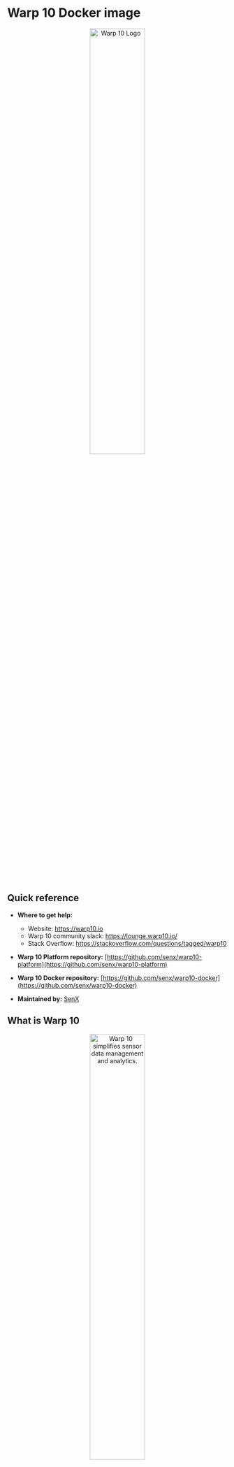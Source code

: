# Warp&nbsp;10 Docker image

<p align="center"><img src="https://warp10.io/assets/img/warp10_bySenx_dark.png" alt="Warp 10 Logo" width="50%"></p>

## Quick reference

- **Where to get help:**
  - Website: https://warp10.io
  - Warp&nbsp;10 community slack: https://lounge.warp10.io/
  - Stack Overflow: https://stackoverflow.com/questions/tagged/warp10

- **Warp&nbsp;10 Platform repository:** [https://github.com/senx/warp10-platform](https://github.com/senx/warp10-platform)

- **Warp&nbsp;10 Docker repository:** [https://github.com/senx/warp10-docker](https://github.com/senx/warp10-docker)

- **Maintained by:** [SenX](https://senx.io/)

## What is Warp&nbsp;10

<p align="center"><a href="https://youtu.be/-5dAB7-dHaQ"><img src="https://warp10.io/assets/img/thumbnail_warp10_video.jpg" alt="Warp 10 simplifies sensor data management and analytics." width="50%"></a></p>

The Warp&nbsp;10 Platform is designed to collect, store and manipulate sensor data. Sensor data are ingested as sequences of measurements (also called time series). The Warp&nbsp;10 Platform offers the possibility for each measurement to also have spatial metadata specifying the geographic coordinates and/or the elevation of the sensor at the time of the reading. Those augmented measurements form what we call Geo Time Series (GTS).

The easiest way to set up the Warp&nbsp;10 platform is to use [Docker](https://www.docker.com/). Officials builds are available on [Docker Hub](https://hub.docker.com/r/warp10io/warp10) containing:

- The Warp&nbsp;10 platform for storing and analyzing Geo&nbsp;Time&nbsp;Series
- WarpStudio: a web application aiming to allow users to interact with the platform
- Sensision: a service for monitoring Warp&nbsp;10 platform metrics

## Start a Warp&nbsp;10 instance

Start your image binding the external ports `8080` for Warp&nbsp;10 and `8081` for WarpStudio:

```bash
docker run -d -p 8080:8080 -p 8081:8081 warp10io/warp10:tag
```
... where tag is the tag specifying the Warp&nbsp;10 version you want.

## Mapping volume for persistence

Docker containers are easy to delete. If you delete your container instance, you will lose the Warp&nbsp;10 storage and configuration. You may want to add a volume mapping to the containers `/data` folder.

```bash
docker run -d -p 8080:8080 -p 8081:8081 --volume=mydata:/data warp10io/warp10:tag
```

In this example, the docker volume `mydata` is mounted in the container internal data folder `/data`. The volume will be created if it does not exist.
Prefer docker volumes to bind mounts.

You *must* use the same `--volume` option in all your other docker commands on Warp&nbsp;10 image.

## Working in memory

You can add `-e IN_MEMORY=true` to pop an in-memory Warp&nbsp;10 instance.
By default, it will retain all last 48 hours.
This is configurable.

```bash
docker run -d -p 8080:8080 -p 8081:8081 -e IN_MEMORY=true warp10io/warp10:tag
```
## Disable Sensision

By default, Sensision collects metrics about the instance usage (ie: number of GTS, number of function calls, …) and store them in your Warp&nbsp;10 instance. This allows you to monitor usage.

You can add `-e NO_SENSISION=true` to disable this behavior.

```bash
docker run -d -p 8080:8080 -p 8081:8081 -e NO_SENSISION=true warp10io/warp10:tag
```

## Setting JVM heap size

You can use environment variable to set the JVM heap size:
- Initial heap size (Xms) : WARP10_HEAP
- Maximum heap size (Xmx) : WARP10_HEAP_MAX

The default configuration is WARP10_HEAP=1g and WARP10_HEAP_MAX=1g

```bash
docker run -d -p 8080:8080 -p 8081:8081 -e WARP10_HEAP=8g -e WARP10_HEAP_MAX=8g warp10io/warp10:tag
```


## Continuous Integration

A 'Continuous Integration' version is available on Docker Hub with the `ci` suffix.

This version embeds a pair of READ/WRITE tokens named respectively `readTokenCI`, `writeTokenCI`.

Examples:

```bash
curl -v -H 'X-Warp10-Token: writeTokenCI' --data-binary "1// test{} 42" 'http://127.0.0.1:8080/api/v0/update'
```

```bash
[ 'readTokenCI' '~.*' {} NOW -1 ] FETCH // Retrieve the last point for all GTS
```

## Getting Tokens

The Warp&nbsp;10 platform is built with a robust security model that allows you to have a tight control of who has the right to write and/or read data. The model is structured around the [concepts](https://www.warp10.io/content/03_Documentation/05_Security/01_Overview) of `data producer`, `data owner` and `application`, and `WRITE` and `READ` tokens.

The `ci` version embeds a pair of pre-generated READ/WRITE tokens named respectively `readTokenCI` and `writeTokenCI`. These tokens are in the `predictible-tokens-for-ci/ci.tokens` file.

Otherwise, for the purposes of this setup, you need to generate write and read tokens for a test application for a test user that is both the producer and the owner of the data. In order to interact with the user/token/application system, you need interactive access to Warp&nbsp;10's [TokenGen](https://www.warp10.io/content/03_Documentation/05_Security/03_Token_Management) component.

Create an `envelope` file and, adapt it to your needs. Here is an example:
```warpscript
'myapp' 'applicationName' STORE
NOW 1 ADDYEARS 'expiryDate' STORE
UUID 'ownerAndProducer' STORE

{
  'id' 'TokenRead'
  'type' 'READ'
  'application' $applicationName
  'owner'  $ownerAndProducer
  'issuance' NOW
  'expiry' $expiryDate
  'labels' { }
  'attributes' { }
  'owners' [ $ownerAndProducer ]
  'producers' [ $ownerAndProducer ]
  'applications' [ $applicationName ]
}
TOKENGEN

{
  'id' 'TokenWrite'
  'type' 'WRITE'
  'application' $applicationName
  'owner'  $ownerAndProducer
  'producer' $ownerAndProducer
  'issuance' NOW
  'expiry' $expiryDate
  'labels' { }
  'attributes' { }
}
TOKENGEN
```

```bash
docker exec -i <container_id> warp10-standalone.sh tokengen - < envelope.mc2
```

```bash
docker exec -i 77426631869b warp10-standalone.sh tokengen - < envelope.mc2 | jq
2023-01-23T13:54:30,594 main WARN  script.WarpFleetMacroRepository - No validator macro, default macro will reject all URLs.
[
  {
    "ident": "60c9181d536a029e",
    "id": "TokenWrite",
    "token": "H.dqA7BMoH0uVfrHK7QRlKgjQLXWGfMC0jTJZqImmeoaS15rp5LkyxnOXhp2ni3gmAtEyokdU88efOKHc_B2frXjlhUH3HBZRZv6bCHYLsPUJGlgvO2hQV"
  },
  {
    "ident": "b0d69f77c2596974",
    "id": "TokenRead",
    "token": "WZ2CmZtSG9wfcdHEb2r2ePHkZGF7Cd8W1PzWQ5o_1azarQS3KdO9q2VxFMQ.3mk1o1OHxdKfXERQWcNlJCgRWs0exZUZdAwSqw0rp.KD1sNDJSbkXDS0_wPivLc.yi_Qdsm5kgz1fp0rgJIWylL3_."
  }
]
```

## Testing the container

To test the running container, push a single GTS containing one data in the platform using your WRITE token.

```bash
curl -v -H 'X-Warp10-Token: WRITE_TOKEN' --data-binary "1// test{} 42" 'http://127.0.0.1:8080/api/v0/update'
```

You should receive an HTTP 200.

> When using Docker on Mac OS or Windows, there is no binding between Warp&nbsp;10 API address and the host (docker is running through a Virtual Machine). To reach Warp&nbsp;10 you need to replace 127.0.0.1 by the real IP address of the container. To get it, use a simple `docker-machine ip default>`, the container address is also shown in the Settings/Ports page of your container. If you used the shared volume between the container and the host, you can access to the virtual machine using `docker-machine ssh default>` and inspect the repertory `/var/warp10`. Don't hesitate to check on [docker-machine documentation](https://docs.docker.com/machine/).

Get this data using your READ tokens.

```bash
curl -v --data-binary "[ 'READ_TOKEN' 'test' {} NOW -1 ] FETCH" 'http://127.0.0.1:8080/api/v0/exec'
```

You should receive an HTTP 200 OK with your data point in JSON format.

A full [getting started](https://www.warp10.io/content/02_Getting_started) is available to guide your first steps into Warp&nbsp;10.

## Using WarpStudio
<p align="center"><img src="https://warp10.io/assets/img/warpStudio_dark.png" alt="WarpStudio Logo" width="50%"></p>

[Warp&nbsp;10's WarpStudio](http://studio.senx.io/) is a web application aiming to allow users to interact with the platform in a user-friendly way, offering an alternative to command-line interaction.

> A standalone version of WarpStudio is packaged in the Docker image you have just installed, listening on the port 8081. In a Linux system (with binding between Warp&nbsp;10 API address and the host) you can access WarpStudio at `127.0.0.1:8081`. In macOS or Windows, there is no binding between Warp&nbsp;10 API address and the host, you need to replace 127.0.0.1 by the real IP address of the container as explained in the precedent section.

## Configure Warp 10
They are many ways to configure Warp 10 in docker. Each of the following methods allows you to add or replace existing configuration.

- Using extra configuration file:

Use the `/config.extra` folder to add your additional configuration file, you can add multiple files.
```
docker run --rm -p 8080:8080 -p 8081:8081 -v 99-custom.conf:/config.extra/99-custom.conf
```
- Using environment variables:
```bash
docker run -d -p 8080:8080 -p 8081:8081 -e warpscript.maxops=100000 -e warpscript.maxfetch=1000000 warp10io/warp10:tag
 ```
- Using environment file:
 ```bash
docker run -d -p 8080:8080 -p 8081:8081 --env-file=./myconf.env warp10io/warp10:tag
 ```

You can mix all of these methods, here is an example with docker-compose:
```
services:
  warp10:
    image: warp10io/warp10:tag
    volumes:
      - warp10_data:/data
      - /var/warp10/99-custom.conf:/config.extra/99-custom.conf
    ports:
      - '8080:8080'
      - '8081:8081'
    environment:
      - warpscript.maxops=100000
      - warpscript.maxfetch=1000000
    env_file: custom.env
volumes:
  warp10_data:
```

## Build the image

If you want to build your own Warp&nbsp;10 image, clone the Warp&nbsp;10 docker repository:

```bash
git clone https://github.com/senx/warp10-docker.git
```

Execute `docker build` inside your local copy:

```bash
cd warp10-docker
docker build -t myrepo/warp10:x.y.z -f ubuntu/Dockerfile .
```

In this example you bind the container internal data folder, `/data` to your local folder `/var/warp10`.

You *must* use the same `--volume` option in all your other docker commands on Warp&nbsp;10 image.

## For Windows users

First, you have to install [Docker](https://docs.docker.com/docker-for-windows/install/#start-docker-for-windows) and optionally [DockStation](https://dockstation.io/).


```bash
docker run --volume=c:\\warp10:/data -p 8080:8080 -p 8081:8081 -d -i warp10io/warp10:tag
```
